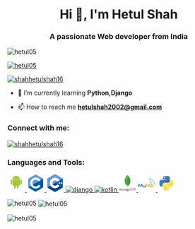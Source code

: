 <h1 align="center">Hi 👋, I'm Hetul Shah</h1>
<h3 align="center">A passionate Web developer from India</h3>

<p align="left"> <img src="https://komarev.com/ghpvc/?username=hetul05&label=Profile%20views&color=0e75b6&style=flat" alt="hetul05" /> </p>

<p align="left"> <a href="https://github.com/ryo-ma/github-profile-trophy"><img src="https://github-profile-trophy.vercel.app/?username=hetul05" alt="hetul05" /></a> </p>

<p align="left"> <a href="https://twitter.com/shahhetulshah16" target="blank"><img src="https://img.shields.io/twitter/follow/shahhetulshah16?logo=twitter&style=for-the-badge" alt="shahhetulshah16" /></a> </p>

- 🌱 I’m currently learning **Python,Django**

- 📫 How to reach me **hetulshah2002@gmail.com**

<h3 align="left">Connect with me:</h3>
<p align="left">
<a href="https://twitter.com/shahhetulshah16" target="blank"><img align="center" src="https://raw.githubusercontent.com/rahuldkjain/github-profile-readme-generator/master/src/images/icons/Social/twitter.svg" alt="shahhetulshah16" height="30" width="40" /></a>
</p>

<h3 align="left">Languages and Tools:</h3>
<p align="left"> <a href="https://developer.android.com" target="_blank" rel="noreferrer"> <img src="https://raw.githubusercontent.com/devicons/devicon/master/icons/android/android-original-wordmark.svg" alt="android" width="40" height="40"/> </a> <a href="https://www.cprogramming.com/" target="_blank" rel="noreferrer"> <img src="https://raw.githubusercontent.com/devicons/devicon/master/icons/c/c-original.svg" alt="c" width="40" height="40"/> </a> <a href="https://www.w3schools.com/cpp/" target="_blank" rel="noreferrer"> <img src="https://raw.githubusercontent.com/devicons/devicon/master/icons/cplusplus/cplusplus-original.svg" alt="cplusplus" width="40" height="40"/> </a> <a href="https://www.djangoproject.com/" target="_blank" rel="noreferrer"> <img src="https://cdn.worldvectorlogo.com/logos/django.svg" alt="django" width="40" height="40"/> </a> <a href="https://kotlinlang.org" target="_blank" rel="noreferrer"> <img src="https://www.vectorlogo.zone/logos/kotlinlang/kotlinlang-icon.svg" alt="kotlin" width="40" height="40"/> </a> <a href="https://www.mongodb.com/" target="_blank" rel="noreferrer"> <img src="https://raw.githubusercontent.com/devicons/devicon/master/icons/mongodb/mongodb-original-wordmark.svg" alt="mongodb" width="40" height="40"/> </a> <a href="https://www.mysql.com/" target="_blank" rel="noreferrer"> <img src="https://raw.githubusercontent.com/devicons/devicon/master/icons/mysql/mysql-original-wordmark.svg" alt="mysql" width="40" height="40"/> </a> <a href="https://www.python.org" target="_blank" rel="noreferrer"> <img src="https://raw.githubusercontent.com/devicons/devicon/master/icons/python/python-original.svg" alt="python" width="40" height="40"/> </a> </p>

<p><img align="left" src="https://github-readme-stats.vercel.app/api/top-langs?username=hetul05&show_icons=true&locale=en&layout=compact" alt="hetul05" /></p>

<p>&nbsp;<img align="center" src="https://github-readme-stats.vercel.app/api?username=hetul05&show_icons=true&locale=en" alt="hetul05" /></p>

<p><img align="center" src="https://github-readme-streak-stats.herokuapp.com/?user=hetul05&" alt="hetul05" /></p>


